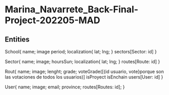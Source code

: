 # Marina_Navarrete_Back-Final-Project-202205-MAD

## Entities

School{
name;
image
period;
localization{
lat;
lng;
}
sectors[Sector: id]
}

Sector{
name;
image;
hoursSun;
localization{
lat;
lng;
}
routes[Route: id]
}

Rout{
name;
image;
lenght;
grade;
voteGrade([{id usuario, vote}porque son las votaciones de todos los usuarios)]
isProyect
isEnchain
users[User: id]
}

User{
name;
image;
email;
province;
routes[Routes: id];
}
